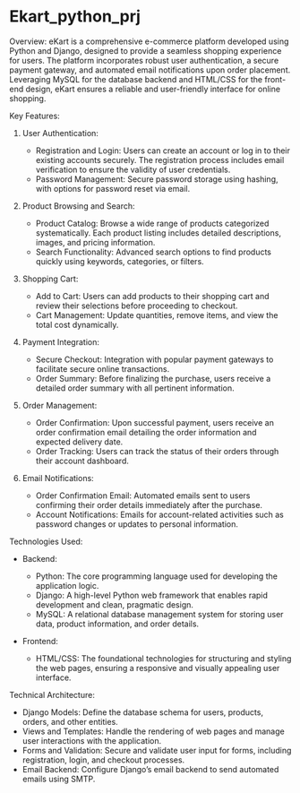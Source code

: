 # Ekart_python_prj
Overview:
eKart is a comprehensive e-commerce platform developed using Python and Django, designed to provide a seamless shopping experience for users. The platform incorporates robust user authentication, a secure payment gateway, and automated email notifications upon order placement. Leveraging MySQL for the database backend and HTML/CSS for the front-end design, eKart ensures a reliable and user-friendly interface for online shopping.

Key Features:

1. User Authentication:
   - Registration and Login: Users can create an account or log in to their existing accounts securely. The registration process includes email verification to ensure the validity of user credentials.
   - Password Management: Secure password storage using hashing, with options for password reset via email.

2. Product Browsing and Search:
   - Product Catalog: Browse a wide range of products categorized systematically. Each product listing includes detailed descriptions, images, and pricing information.
   - Search Functionality: Advanced search options to find products quickly using keywords, categories, or filters.

3. Shopping Cart:
   - Add to Cart: Users can add products to their shopping cart and review their selections before proceeding to checkout.
   - Cart Management: Update quantities, remove items, and view the total cost dynamically.

4. Payment Integration:
   - Secure Checkout: Integration with popular payment gateways to facilitate secure online transactions.
   - Order Summary: Before finalizing the purchase, users receive a detailed order summary with all pertinent information.

5. Order Management:
   - Order Confirmation: Upon successful payment, users receive an order confirmation email detailing the order information and expected delivery date.
   - Order Tracking: Users can track the status of their orders through their account dashboard.

6. Email Notifications:
   - Order Confirmation Email: Automated emails sent to users confirming their order details immediately after the purchase.
   - Account Notifications: Emails for account-related activities such as password changes or updates to personal information.

Technologies Used:

- Backend:
  - Python: The core programming language used for developing the application logic.
  - Django: A high-level Python web framework that enables rapid development and clean, pragmatic design.
  - MySQL: A relational database management system for storing user data, product information, and order details.

- Frontend:
  - HTML/CSS: The foundational technologies for structuring and styling the web pages, ensuring a responsive and visually appealing user interface.

Technical Architecture:

- Django Models: Define the database schema for users, products, orders, and other entities.
- Views and Templates: Handle the rendering of web pages and manage user interactions with the application.
- Forms and Validation: Secure and validate user input for forms, including registration, login, and checkout processes.
- Email Backend: Configure Django’s email backend to send automated emails using SMTP.

